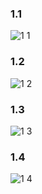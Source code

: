 ### 1.1

![1 1](https://github.com/Siriratda/COM-LAB-I-LabSheet-Week-11/assets/144195995/9c93b908-bd87-43cf-a2c6-538847849949)
### 1.2

![1 2](https://github.com/Siriratda/COM-LAB-I-LabSheet-Week-11/assets/144195995/af5c1080-4aaa-460c-bc1a-a2f8b1e15974)
### 1.3

![1 3](https://github.com/Siriratda/COM-LAB-I-LabSheet-Week-11/assets/144195995/26827bc9-c785-4cf6-af5c-5ba0b18edd65)
### 1.4

![1 4](https://github.com/Siriratda/COM-LAB-I-LabSheet-Week-11/assets/144195995/48cf9c98-7562-4c3f-8cf5-3a86e179f5c7)
